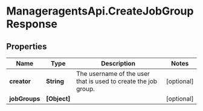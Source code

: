 # ManageragentsApi.CreateJobGroupResponse

## Properties
Name | Type | Description | Notes
------------ | ------------- | ------------- | -------------
**creator** | **String** | The username of the user that is used to create the job group. | [optional] 
**jobGroups** | **[Object]** |  | [optional] 



